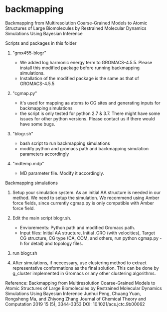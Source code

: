 # backmapping
Backmapping from Multiresolution Coarse-Grained Models to Atomic  Structures of Large Biomolecules by Restrained Molecular Dynamics  Simulations Using Bayesian Inference

Scripts and packages in this folder
1. "gmx455-blogr"
    - We added log harmonic energy term to GROMACS-4.5.5. Please install this modified package before running backmapping simulations.
    - Installation of the modified package is the same as that of GROMACS-4.5.5

2. "cgmap.py"
    - it's used for mapping aa atoms to CG sites and generating inputs for backmapping simulations
    - the script is only tested for python 2.7 & 3.7. There might have some issues for other python versions. Please contact us if there would have some bugs.

3. "blogr.sh"
    - bash script to run backmapping simulations
    - modify python and gromacs path and backmapping simulation parameters accordingly

4. "mdtemp.mdp"
    - MD parameter file. Modify it accordingly.
    
Backmapping simulations
1. Setup your simulation system. As an initial AA structure is needed in our method. We need to setup the simulation. We recommend using Amber force fields, since currently cgmap.py is only compatible with Amber force field.

2. Edit the main script blogr.sh.
    - Enviorements: Python path and modified Gromacs path.
    - Input files: Initial AA structure, Initial <name>.GRO (with velocities), Target CG structure, CG type (CA, COM, and others, run python cgmap.py -h for detail) and topology files.

3. run blogr.sh

4. After simulations, if neccessary, use clustering method to extract representative conformations as the final solution. This can be done by g_cluster implemented in Gromacs or any other clustering algorithms.

Reference:
Backmapping from Multiresolution Coarse-Grained Models to Atomic Structures of Large Biomolecules by Restrained Molecular Dynamics Simulations Using Bayesian Inference
Junhui Peng, Chuang Yuan, Rongsheng Ma, and Zhiyong Zhang
Journal of Chemical Theory and Computation 2019 15 (5), 3344-3353
DOI: 10.1021/acs.jctc.9b00062
